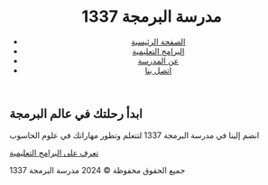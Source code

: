 <!DOCTYPE html>
<html lang="en">
<head>
    <meta charset="UTF-8">
    <meta name="viewport" content="width=device-width, initial-scale=1.0">
    <title>مدرسة البرمجة 1337</title>
    <link rel="stylesheet" href="styles.css">
</head>
<body backgroundcolor="red">
    <header>
        <div class="container">
            <h1>مدرسة البرمجة 1337</h1>
            <nav>
                <ul>
                    <li><a href="#">الصفحة الرئيسية</a></li>
                    <li><a href="#">البرامج التعليمية</a></li>
                    <li><a href="#">عن المدرسة</a></li>
                    <li><a href="#">اتصل بنا</a></li>
                </ul>
            </nav>
        </div>
    </header>
    <section class="hero">
        <div class="container">
            <h2>ابدأ رحلتك في عالم البرمجة</h2>
            <p>انضم إلينا في مدرسة البرمجة 1337 لتتعلم وتطور مهاراتك في علوم الحاسوب</p>
            <a href="#" class="btn">تعرف على البرامج التعليمية</a>
        </div>
    </section>
    <!-- قسم آخر -->
    <footer>
        <div class="container">
            <p>جميع الحقوق محفوظة &copy; 2024 مدرسة البرمجة 1337</p>
        </div>
    </footer>
</body>
</html>
